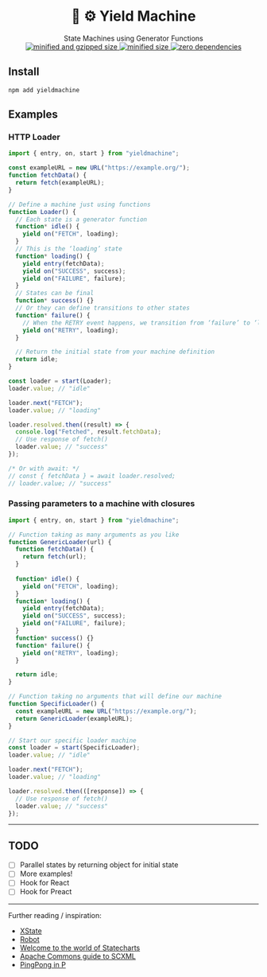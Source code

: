 <div align="center">
  <h1>👑 ⚙️ Yield Machine</h1>
  <div>State Machines using Generator Functions</div>
  <div>
    <a href="https://bundlephobia.com/result?p=yieldmachine">
      <img src="https://badgen.net/bundlephobia/minzip/yieldmachine@0.2.0" alt="minified and gzipped size">
      <img src="https://badgen.net/bundlephobia/min/yieldmachine@0.2.0" alt="minified size">
      <img src="https://badgen.net/bundlephobia/dependency-count/yieldmachine@0.2.0" alt="zero dependencies">
    </a>
  </div>
</div>

## Install

```console
npm add yieldmachine
```

## Examples

### HTTP Loader

```javascript
import { entry, on, start } from "yieldmachine";

const exampleURL = new URL("https://example.org/");
function fetchData() {
  return fetch(exampleURL);
}

// Define a machine just using functions
function Loader() {
  // Each state is a generator function
  function* idle() {
    yield on("FETCH", loading);
  }
  // This is the ‘loading’ state
  function* loading() {
    yield entry(fetchData);
    yield on("SUCCESS", success);
    yield on("FAILURE", failure);
  }
  // States can be final
  function* success() {}
  // Or they can define transitions to other states
  function* failure() {
    // When the RETRY event happens, we transition from ‘failure’ to ‘loading’
    yield on("RETRY", loading);
  }

  // Return the initial state from your machine definition
  return idle;
}

const loader = start(Loader);
loader.value; // "idle"

loader.next("FETCH");
loader.value; // "loading"

loader.resolved.then((result) => {
  console.log("Fetched", result.fetchData);
  // Use response of fetch()
  loader.value; // "success"
});

/* Or with await: */
// const { fetchData } = await loader.resolved;
// loader.value; // "success"
```

### Passing parameters to a machine with closures

```javascript
import { entry, on, start } from "yieldmachine";

// Function taking as many arguments as you like
function GenericLoader(url) {
  function fetchData() {
    return fetch(url);
  }
  
  function* idle() {
    yield on("FETCH", loading);
  }
  function* loading() {
    yield entry(fetchData);
    yield on("SUCCESS", success);
    yield on("FAILURE", failure);
  }
  function* success() {}
  function* failure() {
    yield on("RETRY", loading);
  }

  return idle;
}

// Function taking no arguments that will define our machine
function SpecificLoader() {
  const exampleURL = new URL("https://example.org/");
  return GenericLoader(exampleURL);
}

// Start our specific loader machine
const loader = start(SpecificLoader);
loader.value; // "idle"

loader.next("FETCH");
loader.value; // "loading"

loader.resolved.then(([response]) => {
  // Use response of fetch()
  loader.value; // "success"
});
```


----

## TODO

- [ ] Parallel states by returning object for initial state
- [ ] More examples!
- [ ] Hook for React
- [ ] Hook for Preact

----

Further reading / inspiration:
- [XState](https://xstate.js.org/)
- [Robot](https://thisrobot.life/)
- [Welcome to the world of Statecharts](https://statecharts.github.io/)
- [Apache Commons guide to SCXML](https://commons.apache.org/proper/commons-scxml/guide/scxml-documents.html)
- [PingPong in P](https://github.com/p-org/P/wiki/PingPong-program)
